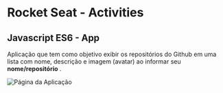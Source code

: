 # Rocket Seat - Activities

## Javascript ES6 - App

Aplicação que tem como objetivo exibir os repositórios do Github em uma lista com nome, descrição e imagem (avatar) ao informar seu **nome/repositório** .

![Página da Aplicação](https://i.imgur.com/v3p2feD.png)
